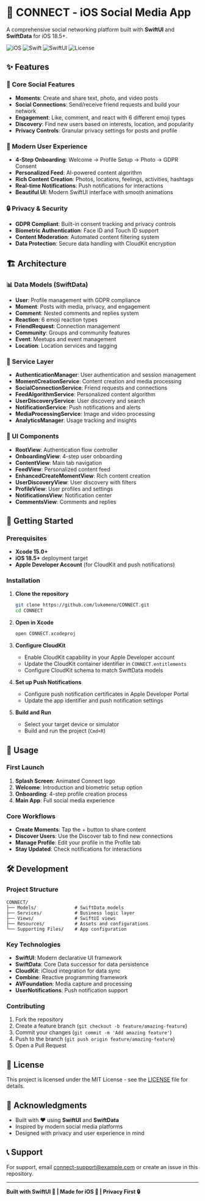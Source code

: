 # 🔗 CONNECT - iOS Social Media App

A comprehensive social networking platform built with **SwiftUI** and **SwiftData** for iOS 18.5+.

![iOS](https://img.shields.io/badge/iOS-18.5+-blue.svg)
![Swift](https://img.shields.io/badge/Swift-5.9+-orange.svg)
![SwiftUI](https://img.shields.io/badge/SwiftUI-5.0+-green.svg)
![License](https://img.shields.io/badge/License-MIT-yellow.svg)

## ✨ Features

### 🚀 Core Social Features
- **Moments**: Create and share text, photo, and video posts
- **Social Connections**: Send/receive friend requests and build your network
- **Engagement**: Like, comment, and react with 6 different emoji types
- **Discovery**: Find new users based on interests, location, and popularity
- **Privacy Controls**: Granular privacy settings for posts and profile

### 📱 Modern User Experience
- **4-Step Onboarding**: Welcome → Profile Setup → Photo → GDPR Consent
- **Personalized Feed**: AI-powered content algorithm
- **Rich Content Creation**: Photos, locations, feelings, activities, hashtags
- **Real-time Notifications**: Push notifications for interactions
- **Beautiful UI**: Modern SwiftUI interface with smooth animations

### 🔒 Privacy & Security
- **GDPR Compliant**: Built-in consent tracking and privacy controls
- **Biometric Authentication**: Face ID and Touch ID support
- **Content Moderation**: Automated content filtering system
- **Data Protection**: Secure data handling with CloudKit encryption

## 🏗️ Architecture

### 📊 Data Models (SwiftData)
- **User**: Profile management with GDPR compliance
- **Moment**: Posts with media, privacy, and engagement
- **Comment**: Nested comments and replies system
- **Reaction**: 6 emoji reaction types
- **FriendRequest**: Connection management
- **Community**: Groups and community features
- **Event**: Meetups and event management
- **Location**: Location services and tagging

### 🔧 Service Layer
- **AuthenticationManager**: User authentication and session management
- **MomentCreationService**: Content creation and media processing
- **SocialConnectionService**: Friend requests and connections
- **FeedAlgorithmService**: Personalized content algorithm
- **UserDiscoveryService**: User discovery and search
- **NotificationService**: Push notifications and alerts
- **MediaProcessingService**: Image and video processing
- **AnalyticsManager**: Usage tracking and insights

### 🎨 UI Components
- **RootView**: Authentication flow controller
- **OnboardingView**: 4-step user onboarding
- **ContentView**: Main tab navigation
- **FeedView**: Personalized content feed
- **EnhancedCreateMomentView**: Rich content creation
- **UserDiscoveryView**: User discovery with filters
- **ProfileView**: User profiles and settings
- **NotificationsView**: Notification center
- **CommentsView**: Comments and replies

## 🚀 Getting Started

### Prerequisites
- **Xcode 15.0+**
- **iOS 18.5+** deployment target
- **Apple Developer Account** (for CloudKit and push notifications)

### Installation

1. **Clone the repository**
   ```bash
   git clone https://github.com/lukemeno/CONNECT.git
   cd CONNECT
   ```

2. **Open in Xcode**
   ```bash
   open CONNECT.xcodeproj
   ```

3. **Configure CloudKit**
   - Enable CloudKit capability in your Apple Developer account
   - Update the CloudKit container identifier in `CONNECT.entitlements`
   - Configure CloudKit schema to match SwiftData models

4. **Set up Push Notifications**
   - Configure push notification certificates in Apple Developer Portal
   - Update the app identifier and push notification settings

5. **Build and Run**
   - Select your target device or simulator
   - Build and run the project (`Cmd+R`)

## 📱 Usage

### First Launch
1. **Splash Screen**: Animated Connect logo
2. **Welcome**: Introduction and biometric setup option
3. **Onboarding**: 4-step profile creation process
4. **Main App**: Full social media experience

### Core Workflows
- **Create Moments**: Tap the + button to share content
- **Discover Users**: Use the Discover tab to find new connections
- **Manage Profile**: Edit your profile in the Profile tab
- **Stay Updated**: Check notifications for interactions

## 🛠️ Development

### Project Structure
```
CONNECT/
├── Models/              # SwiftData models
├── Services/            # Business logic layer
├── Views/               # SwiftUI views
├── Resources/           # Assets and configurations
└── Supporting Files/    # App configuration
```

### Key Technologies
- **SwiftUI**: Modern declarative UI framework
- **SwiftData**: Core Data successor for data persistence
- **CloudKit**: iCloud integration for data sync
- **Combine**: Reactive programming framework
- **AVFoundation**: Media capture and processing
- **UserNotifications**: Push notification support

### Contributing
1. Fork the repository
2. Create a feature branch (`git checkout -b feature/amazing-feature`)
3. Commit your changes (`git commit -m 'Add amazing feature'`)
4. Push to the branch (`git push origin feature/amazing-feature`)
5. Open a Pull Request

## 📄 License

This project is licensed under the MIT License - see the [LICENSE](LICENSE) file for details.

## 🤝 Acknowledgments

- Built with ❤️ using **SwiftUI** and **SwiftData**
- Inspired by modern social media platforms
- Designed with privacy and user experience in mind

## 📞 Support

For support, email connect-support@example.com or create an issue in this repository.

---

**Built with SwiftUI 🚀 | Made for iOS 📱 | Privacy First 🔒** 